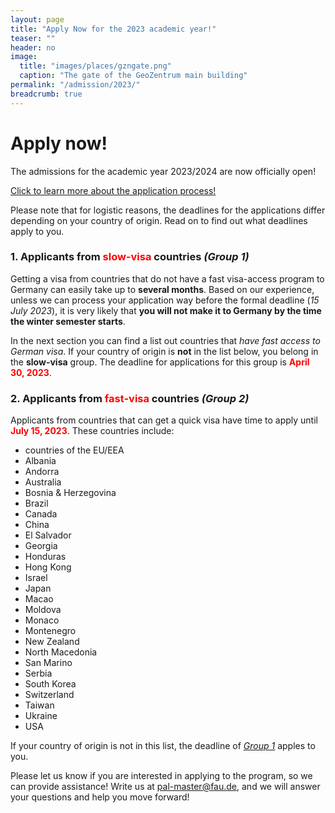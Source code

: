```yaml
---
layout: page
title: "Apply Now for the 2023 academic year!"
teaser: ""
header: no
image:
  title: "images/places/gzngate.png"
  caption: "The gate of the GeoZentrum main building"
permalink: "/admission/2023/"
breadcrumb: true
---
```


# Apply now!

The admissions for the academic year 2023/2024 are now officially open! 

<div class="row">
<div class="small-12 text-center columns" markdown="1">
<a class="button large radius alert" href="{% link pages/application_process.md %}">Click to learn more about the application process!</a>
</div><!-- /.small-12.columns -->
</div><!-- /.row -->

Please note that for logistic reasons, the deadlines for the applications differ depending on your country of origin. Read on to find out what deadlines apply to you.



### 1. Applicants from <strong style="color:red">slow-visa</strong> countries *(Group 1)*

Getting a visa from countries that do not have a fast visa-access program to Germany can easily take up to **several months**.
Based on our experience, unless we can process your application way before the formal deadline (*15 July 2023*), it is very likely that **you will not make it to Germany by the time the winter semester starts**.

In the next section you can find a list out countries that *have fast access to German visa*. If your country of origin is **not** in the list below, you belong in the **slow-visa** group. The deadline for applications for this group is <strong style="color:red">April 30, 2023</strong>. 

### 2. Applicants from <strong style="color:red">fast-visa</strong> countries *(Group 2)*

Applicants from countries that can get a quick visa have time to apply until <strong style="color:red">July 15, 2023</strong>. These countries include:  

- countries of the EU/EEA
- Albania
- Andorra
- Australia
- Bosnia & Herzegovina
- Brazil
- Canada
- China
- El Salvador
- Georgia
- Honduras
- Hong Kong
- Israel
- Japan
- Macao
- Moldova
- Monaco
- Montenegro
- New Zealand
- North Macedonia
- San Marino
- Serbia
- South Korea
- Switzerland
- Taiwan
- Ukraine
- USA 

If your country of origin is not in this list, the deadline of [*Group 1*](#1-applicants-from-slow-visa-countries-group-1) apples to you.

Please let us know if you are interested in applying to the program, so we can provide assistance! Write us at [pal-master@fau.de](mailto:pal-master@fau.de?subject=Question%20about%20application), and we will answer your questions and help you move forward! 

